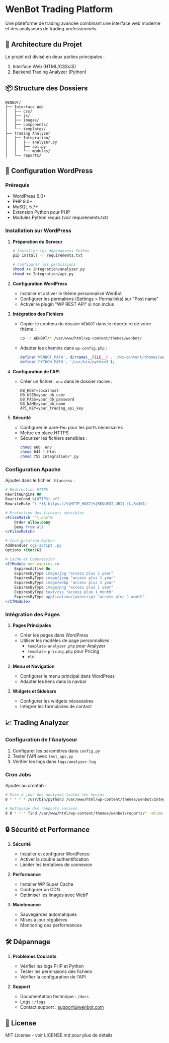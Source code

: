 # WenBot Trading Platform

Une plateforme de trading avancée combinant une interface web moderne et des analyseurs de trading professionnels.

## 🚀 Architecture du Projet

Le projet est divisé en deux parties principales :
1. Interface Web (HTML/CSS/JS)
2. Backend Trading Analyzer (Python)

## 📦 Structure des Dossiers

```
WENBOT/
├── Interface Web
│   ├── css/
│   ├── js/
│   ├── images/
│   ├── components/
│   └── templates/
├── Trading Analyzer
│   ├── Integration/
│   │   ├── analyzer.py
│   │   ├── api.py
│   │   └── modules/
│   └── reports/
```

## 🔧 Configuration WordPress

### Prérequis
- WordPress 6.0+
- PHP 8.0+
- MySQL 5.7+
- Extension Python pour PHP
- Modules Python requis (voir requirements.txt)

### Installation sur WordPress

1. **Préparation du Serveur**
   ```bash
   # Installer les dépendances Python
   pip install -r requirements.txt
   
   # Configurer les permissions
   chmod +x Integration/analyzer.py
   chmod +x Integration/api.py
   ```

2. **Configuration WordPress**
   - Installer et activer le thème personnalisé WenBot
   - Configurer les permaliens (Settings > Permalinks) sur "Post name"
   - Activer le plugin "WP REST API" si non inclus

3. **Intégration des Fichiers**
   - Copier le contenu du dossier `WENBOT` dans le répertoire de votre thème :
     ```bash
     cp -r WENBOT/* /var/www/html/wp-content/themes/wenbot/
     ```
   - Adapter les chemins dans `wp-config.php` :
     ```php
     define('WENBOT_PATH', dirname(__FILE__) . '/wp-content/themes/wenbot');
     define('PYTHON_PATH', '/usr/bin/python3');
     ```

4. **Configuration de l'API**
   - Créer un fichier `.env` dans le dossier racine :
     ```
     DB_HOST=localhost
     DB_USER=your_db_user
     DB_PASS=your_db_password
     DB_NAME=your_db_name
     API_KEY=your_trading_api_key
     ```

5. **Sécurité**
   - Configurer le pare-feu pour les ports nécessaires
   - Mettre en place HTTPS
   - Sécuriser les fichiers sensibles :
     ```bash
     chmod 600 .env
     chmod 644 *.html
     chmod 755 Integration/*.py
     ```

### Configuration Apache

Ajouter dans le fichier `.htaccess` :
```apache
# Redirection HTTPS
RewriteEngine On
RewriteCond %{HTTPS} off
RewriteRule ^(.*)$ https://%{HTTP_HOST}%{REQUEST_URI} [L,R=301]

# Protection des fichiers sensibles
<FilesMatch "^\.env">
    Order allow,deny
    Deny from all
</FilesMatch>

# Configuration Python
AddHandler cgi-script .py
Options +ExecCGI

# Cache et Compression
<IfModule mod_expires.c>
    ExpiresActive On
    ExpiresByType image/jpg "access plus 1 year"
    ExpiresByType image/jpeg "access plus 1 year"
    ExpiresByType image/webp "access plus 1 year"
    ExpiresByType image/png "access plus 1 year"
    ExpiresByType text/css "access plus 1 month"
    ExpiresByType application/javascript "access plus 1 month"
</IfModule>
```

### Intégration des Pages

1. **Pages Principales**
   - Créer les pages dans WordPress
   - Utiliser les modèles de page personnalisés :
     - `template-analyzer.php` pour Analyzer
     - `template-pricing.php` pour Pricing
     - etc.

2. **Menu et Navigation**
   - Configurer le menu principal dans WordPress
   - Adapter les liens dans la navbar

3. **Widgets et Sidebars**
   - Configurer les widgets nécessaires
   - Intégrer les formulaires de contact

## 📈 Trading Analyzer

### Configuration de l'Analyseur
1. Configurer les paramètres dans `config.py`
2. Tester l'API avec `test_api.py`
3. Vérifier les logs dans `logs/analyzer.log`

### Cron Jobs
Ajouter au crontab :
```bash
# Mise à jour des analyses toutes les heures
0 * * * * /usr/bin/python3 /var/www/html/wp-content/themes/wenbot/Integration/analyzer.py

# Nettoyage des rapports anciens
0 0 * * * find /var/www/html/wp-content/themes/wenbot/reports/* -mtime +30 -exec rm {} \;
```

## 🔒 Sécurité et Performance

1. **Sécurité**
   - Installer et configurer WordFence
   - Activer la double authentification
   - Limiter les tentatives de connexion

2. **Performance**
   - Installer WP Super Cache
   - Configurer un CDN
   - Optimiser les images avec WebP

3. **Maintenance**
   - Sauvegardes automatiques
   - Mises à jour régulières
   - Monitoring des performances

## 🛠️ Dépannage

1. **Problèmes Courants**
   - Vérifier les logs PHP et Python
   - Tester les permissions des fichiers
   - Vérifier la configuration de l'API

2. **Support**
   - Documentation technique : `/docs`
   - Logs : `/logs`
   - Contact support : support@wenbot.com

## 📝 License

MIT License - voir LICENSE.md pour plus de détails 